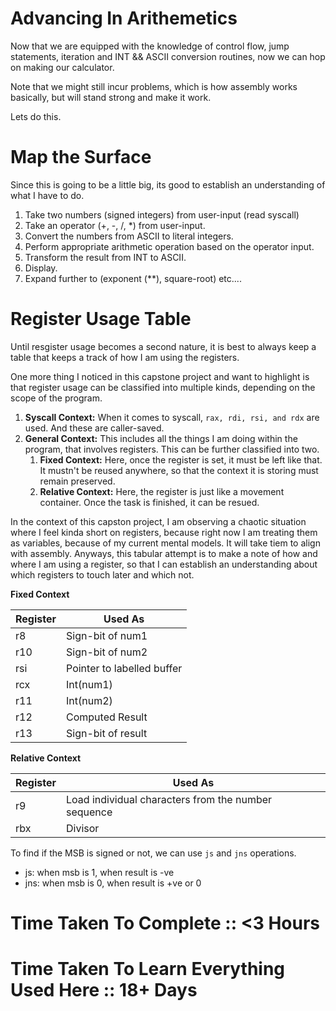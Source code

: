 # Advancing In Arithemetics

Now that we are equipped with the knowledge of control flow, jump statements, iteration and INT && ASCII conversion routines, now we can hop on making our calculator.

Note that we might still incur problems, which is how assembly works basically, but will stand strong and make it work.

Lets do this.

# Map the Surface

Since this is going to be a little big, its good to establish an understanding of what I have to do.

1. Take two numbers (signed integers) from user-input (read syscall)
2. Take an operator (+, -, /, *) from user-input.
3. Convert the numbers from ASCII to literal integers.
4. Perform appropriate arithmetic operation based on the operator input.
5. Transform the result from INT to ASCII.
6. Display.
7. Expand further to (exponent (**), square-root) etc....

# Register Usage Table

Until resgister usage becomes a second nature, it is best to always keep a table that keeps a track of how I am using the registers.

One more thing I noticed in this capstone project and want to highlight is that register usage can be classified into multiple kinds, depending on the scope of the program.
1. **Syscall Context:** When it comes to syscall, `rax, rdi, rsi, and rdx` are used. And these are caller-saved.
2. **General Context:** This includes all the things I am doing within the program, that involves registers. This can be further classified into two.
   1. **Fixed Context:** Here, once the register is set, it must be left like that. It mustn't be reused anywhere, so that the context it is storing must remain preserved. 
   2. **Relative Context:** Here, the register is just like a movement container. Once the task is finished, it can be resued.

In the context of this capston project, I am observing a chaotic situation where I feel kinda short on registers, because right now I am treating them as variables, because of my current mental models. It will take tiem to align with assembly. Anyways, this tabular attempt is to make a note of how and where I am using a register, so that I can establish an understanding about which registers to touch later and which not.

**Fixed Context**

| Register | Used As |
| -------- | ------- |
| r8       | Sign-bit of num1 |
| r10      | Sign-bit of num2 |
| rsi      | Pointer to labelled buffer |
| rcx      | Int(num1) |
| r11      | Int(num2) |
| r12      | Computed Result |
| r13      | Sign-bit of result |

**Relative Context**

| Register | Used As |
| -------- | ------- |
| r9       | Load individual characters from the number sequence |
| rbx      | Divisor |

To find if the MSB is signed or not, we can use `js` and `jns` operations.
  - js: when msb is 1, when result is -ve
  - jns: when msb is 0, when result is +ve or 0

# Time Taken To Complete :: <3 Hours
# Time Taken To Learn Everything Used Here :: 18+ Days